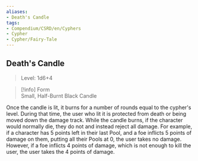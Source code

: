 ```yaml
---
aliases:
- Death's Candle
tags:
- Compendium/CSRD/en/Cyphers
- Cypher
- Cypher/Fairy-Tale
---
```


  
## Death's Candle  
>Level: 1d6+4  
  
>[!info] Form  
>Small, Half-Burnt Black Candle
  
Once the candle is lit, it burns for a number of rounds equal to the cypher's level. During that time, the user who lit it is protected from death or being moved down the damage track. While the candle burns, if the character would normally die, they do not and instead reject all damage. For example, if a character has 5 points left in their last Pool, and a foe inflicts 5 points of damage on them, putting all their Pools at 0, the user takes no damage. However, if a foe inflicts 4 points of damage, which is not enough to kill the user, the user takes the 4 points of damage.